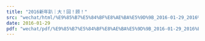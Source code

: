 ```yaml
---
title: "2016新年趴｜大！回！顾！"
src: "wechat/html/%E9%85%B7%E5%84%BF%E8%AE%BA%E5%9D%9B_2016-01-29_2016%E6%96%B0%E5%B9%B4%E8%B6%B4%EF%BD%9C%E5%A4%A7%EF%BC%81%E5%9B%9E%EF%BC%81%E9%A1%BE%EF%BC%81.html"
date: 2016-01-29
pdf: "wechat/pdf/%E9%85%B7%E5%84%BF%E8%AE%BA%E5%9D%9B_2016-01-29_2016%E6%96%B0%E5%B9%B4%E8%B6%B4%EF%BD%9C%E5%A4%A7%EF%BC%81%E5%9B%9E%EF%BC%81%E9%A1%BE%EF%BC%81.pdf"
---
```

